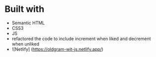 # Built with
- Semantic HTML
- CSS3
- JS
- refactored the code to include increment when liked and decrement when unliked
- ![Netlify] (https://oldgram-wit-js.netlify.app/)
